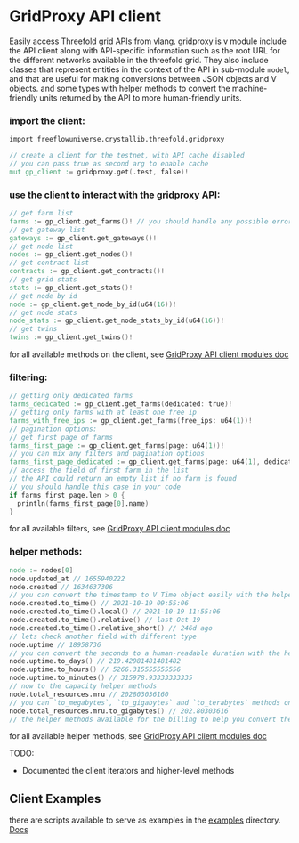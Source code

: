 # GridProxy API client

Easily access Threefold grid APIs from vlang. gridproxy is v module include the API client along with API-specific information such as the root URL for the different networks available in the threefold grid. They also include classes that represent entities in the context of the API in sub-module `model`, and that are useful for making conversions between JSON objects and V objects. and some types with helper methods to convert the machine-friendly units returned by the API to more human-friendly units.

### import the client:

```v
import freeflowuniverse.crystallib.threefold.gridproxy

// create a client for the testnet, with API cache disabled
// you can pass true as second arg to enable cache
mut gp_client := gridproxy.get(.test, false)!

```

###  use the client to interact with the gridproxy API:

```v
// get farm list
farms := gp_client.get_farms()! // you should handle any possible errors in your code
// get gateway list
gateways := gp_client.get_gateways()!
// get node list
nodes := gp_client.get_nodes()!
// get contract list
contracts := gp_client.get_contracts()!
// get grid stats
stats := gp_client.get_stats()!
// get node by id
node := gp_client.get_node_by_id(u64(16))!
// get node stats
node_stats := gp_client.get_node_stats_by_id(u64(16))!
// get twins
twins := gp_client.get_twins()!
```
for all available methods on the client, see [GridProxy API client modules doc](./docs/)

### filtering:

```v
// getting only dedicated farms
farms_dedicated := gp_client.get_farms(dedicated: true)!
// getting only farms with at least one free ip
farms_with_free_ips := gp_client.get_farms(free_ips: u64(1))!
// pagination options:
// get first page of farms
farms_first_page := gp_client.get_farms(page: u64(1))!
// you can mix any filters and pagination options
farms_first_page_dedicated := gp_client.get_farms(page: u64(1), dedicated: true)!
// access the field of first farm in the list
// the API could return an empty list if no farm is found
// you should handle this case in your code
if farms_first_page.len > 0 {
  println(farms_first_page[0].name)
}
```

for all available filters, see [GridProxy API client modules doc](./docs/)

### helper methods:

```v
node := nodes[0]
node.updated_at // 1655940222
node.created // 1634637306
// you can convert the timestamp to V Time object easily with the helper method
node.created.to_time() // 2021-10-19 09:55:06
node.created.to_time().local() // 2021-10-19 11:55:06
node.created.to_time().relative() // last Oct 19
node.created.to_time().relative_short() // 246d ago
// lets check another field with different type
node.uptime // 18958736
// you can convert the seconds to a human-readable duration with the helper method
node.uptime.to_days() // 219.42981481481482
node.uptime.to_hours() // 5266.315555555556
node.uptime.to_minutes() // 315978.93333333335
// now to the capacity helper methods
node.total_resources.mru // 202803036160
// you can `to_megabytes`, `to_gigabytes` and `to_terabytes` methods on any resources field.
node.total_resources.mru.to_gigabytes() // 202.80303616
// the helper methods available for the billing to help you convert the TFT units as well
```
for all available helper methods, see [GridProxy API client modules doc](./docs/)

TODO:

* Documented the client iterators and higher-level methods

## Client Examples

there are scripts available to serve as examples in the [examples](../examples/) directory. [Docs](../examples/README.md)


